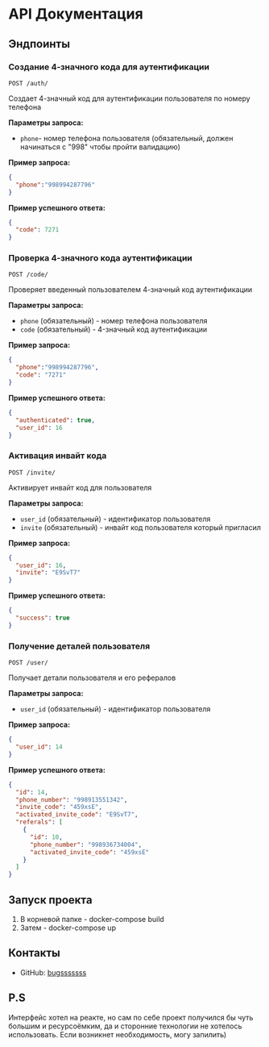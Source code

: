 # API Документация

## Эндпоинты

### Создание 4-значного кода для аутентификации

`POST /auth/`

Создает 4-значный код для аутентификации пользователя по номеру телефона

**Параметры запроса:**
- `phone`- номер телефона пользователя (обязательный, должен начинаться с "998" чтобы пройти валидацию) 

**Пример запроса:**
```json
{
  "phone":"998994287796"
}
```
**Пример успешного ответа:**
```json
{
  "code": 7271
}
```

### Проверка 4-значного кода аутентификации

`POST /code/`

Проверяет введенный пользователем 4-значный код аутентификации

**Параметры запроса:**
- `phone` (обязательный) - номер телефона пользователя
- `code` (обязательный) - 4-значный код аутентификации

**Пример запроса:**
```json
{
  "phone":"998994287796",
  "code": "7271"
}
```

**Пример успешного ответа:**
```json
{
  "authenticated": true,
  "user_id": 16
}
```

### Активация инвайт кода

`POST /invite/`

Активирует инвайт код для пользователя

**Параметры запроса:**
- `user_id` (обязательный) - идентификатор пользователя
- `invite` (обязательный) - инвайт код пользователя который пригласил

**Пример запроса:**
```json
{
  "user_id": 16,
  "invite": "E9SvT7"
}
```

**Пример успешного ответа:**
```json
{
  "success": true
}
```

### Получение деталей пользователя

`POST /user/`

Получает детали пользователя и его рефералов

**Параметры запроса:**
- `user_id` (обязательный) - идентификатор пользователя

**Пример запроса:**
```json
{
  "user_id": 14
}
```

**Пример успешного ответа:**
```json
{
  "id": 14,
  "phone_number": "998913551342",
  "invite_code": "459xsE",
  "activated_invite_code": "E9SvT7",
  "referals": [
    {
      "id": 10,
      "phone_number": "998936734004",
      "activated_invite_code": "459xsE"
    }
  ]
}
```

## Запуск проекта

1. В корневой папке - docker-compose build 
2. Затем - docker-compose up


## Контакты
- GitHub: [bugsssssss](https://github.com/bugsssssss)

## P.S 

Интерфейс хотел на реакте, но сам по себе проект получился бы чуть большим и ресурсоёмким, да и сторонние технологии не хотелось использовать. Если возникнет необходимость, могу запилить)